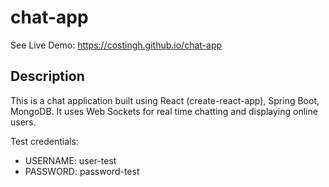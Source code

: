 # chat-app

See Live Demo: https://costingh.github.io/chat-app

## Description

This is a chat application built using React (create-react-app), Spring Boot, MongoDB. It uses Web Sockets for real time chatting and displaying online users. 

Test credentials:
* USERNAME: user-test
* PASSWORD: password-test
